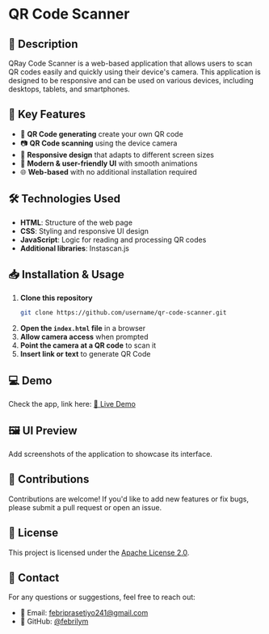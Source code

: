# QR Code Scanner

## 📌 Description
QRay Code Scanner is a web-based application that allows users to scan QR codes easily and quickly using their device's camera. This application is designed to be responsive and can be used on various devices, including desktops, tablets, and smartphones.

## 🚀 Key Features
- 📝 **QR Code generating** create your own QR code
- 📷 **QR Code scanning** using the device camera
- 📱 **Responsive design** that adapts to different screen sizes
- 🎨 **Modern & user-friendly UI** with smooth animations
- 🌐 **Web-based** with no additional installation required

## 🛠️ Technologies Used
- **HTML**: Structure of the web page
- **CSS**: Styling and responsive UI design
- **JavaScript**: Logic for reading and processing QR codes
- **Additional libraries**: Instascan.js

## 📥 Installation & Usage
1. **Clone this repository**
   ```bash
   git clone https://github.com/username/qr-code-scanner.git
   ```
2. **Open the `index.html` file** in a browser
3. **Allow camera access** when prompted
4. **Point the camera at a QR code** to scan it
4. **Insert link or text** to generate QR Code

## 💻 Demo
Check the app, link here:
[🔗 Live Demo](https://qray-scanner.pages.dev/)

## 🖼️ UI Preview
Add screenshots of the application to showcase its interface.

## 🤝 Contributions
Contributions are welcome! If you'd like to add new features or fix bugs, please submit a pull request or open an issue.

## 📜 License
This project is licensed under the [Apache License 2.0](LICENSE).

## 📩 Contact
For any questions or suggestions, feel free to reach out:
- 📧 Email: febriprasetiyo241@gmail.com
- 🔗 GitHub: [@febrilym](https://github.com/febrilym/)

